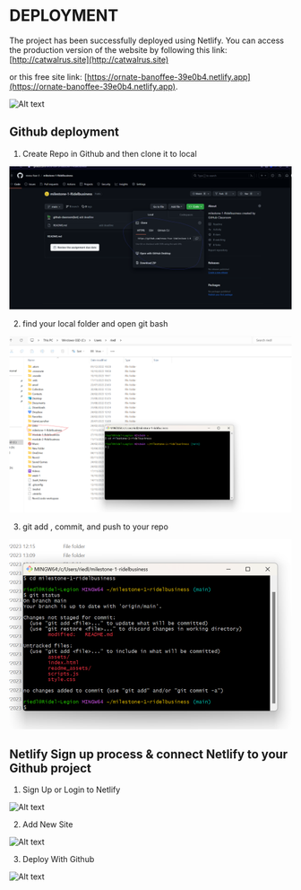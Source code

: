 # DEPLOYMENT  

The project has been successfully deployed using Netlify. You can access the production version of the website by following this link: [http://catwalrus.site](http://catwalrus.site) 

or this free site link: [https://ornate-banoffee-39e0b4.netlify.app](https://ornate-banoffee-39e0b4.netlify.app).

![Alt text](readme_assets/img1.png)

## Github deployment
1. Create Repo in Github and then clone it to local

![Alt text](readme_assets/a1.png)

2. find your local folder and open git bash 

![Alt text](readme_assets/a2.png)

3. git add , commit, and push to your repo

![Alt text](readme_assets/a3.png)
## Netlify Sign up process & connect Netlify to your Github project

1. Sign Up or Login to Netlify

![Alt text](readme_assets/img2.png)

2. Add New Site

![Alt text](readme_assets/img3.png)

3. Deploy With Github

![Alt text](readme_assets/img4.png)